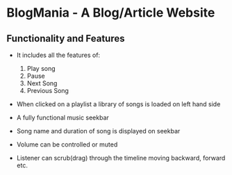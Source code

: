 # BlogMania - A Blog/Article Website

## Functionality and Features

*  It includes all the features of:
     1. Play song
     2. Pause 
     3. Next Song
     4. Previous Song

* When clicked on a playlist a library of songs is loaded on left hand side

* A fully functional music  seekbar 

* Song name and duration of song is displayed on seekbar

* Volume can be controlled or muted

* Listener can scrub(drag) through the timeline moving backward, forward etc.




